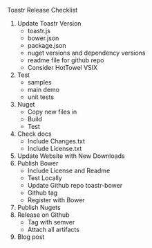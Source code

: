 Toastr Release Checklist

1. Update Toastr Version
	* toastr.js
	* bower.json
	* package.json
	* nuget versions and dependency versions
	* readme file for github repo
	* Consider HotTowel VSIX
2. Test 
	* samples
	* main demo
	* unit tests
3. Nuget
	* Copy new files in
	* Build
	* Test 
4. Check docs
	* Include Changes.txt
	* Include License.txt
5. Update Website with New Downloads
6. Publish Bower 
	* Include License and Readme
	* Test Locally
	* Update Github repo toastr-bower
	* Github tag
	* Register with Bower
7. Publish Nugets
8. Release on Github
	* Tag with semver
	* Attach all artifacts
9. Blog post